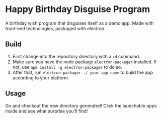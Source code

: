 # Happy Birthday Disguise Program
A birthday wish program that disguises itself as a demo app. Made with front-end technologies, packaged with electron.

## Build

1. First change into the repository directory with a `cd` command.
2. Make sure you have the node package `electron-packager` installed. If not, use `npm install -g electron-packager` to do so.
3. After that, run `electron-packager ./ your-app-name` to build the app according to your platform.

## Usage

Go and checkout the new directory generated! Click the launchable apps inside and see what surprise you'll find!

